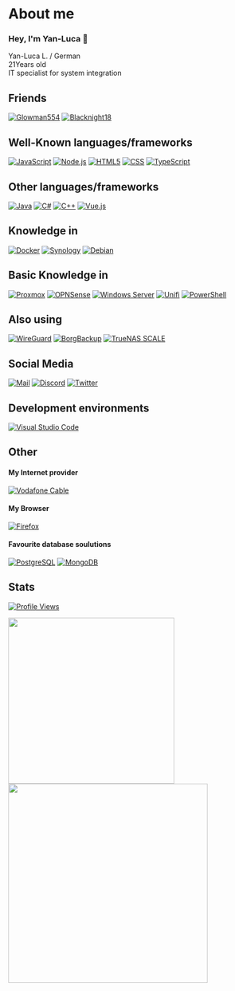 # About me
### Hey, I'm Yan-Luca :wave:

Yan-Luca L. / German</br>
21Years old</br>
IT specialist for system integration</br>

## Friends
[![Glowman554](https://img.shields.io/badge/-Glowman554-181717.svg?logo=github&logoColor=white&longCache=true&style=for-the-badge)](https://github.com/Glowman554)
[![Blacknight18](https://img.shields.io/badge/-Blacknight18-181717.svg?logo=github&logoColor=white&longCache=true&style=for-the-badge)](https://github.com/Blacknight18)

## Well-Known languages/frameworks
[![JavaScript](https://img.shields.io/badge/-javascript-F7DF1E.svg?logo=javascript&logoColor=black&longCache=true&style=for-the-badge)](https://github.com/chaosfreak93?tab=repositories&q=&type=&language=javascript)
[![Node.js](https://img.shields.io/badge/-node.js-5FA04E.svg?logo=nodedotjs&logoColor=white&longCache=true&style=for-the-badge)](https://github.com/chaosfreak93?tab=repositories&q=&type=&language=javascript)
[![HTML5](https://img.shields.io/badge/-html5-E34F26.svg?logo=html5&logoColor=white&longCache=true&style=for-the-badge)](https://github.com/chaosfreak93?tab=repositories&q=&type=&language=html)
[![CSS](https://img.shields.io/badge/-css-663399.svg?logo=css&logoColor=white&longCache=true&style=for-the-badge)](https://github.com/chaosfreak93?tab=repositories&q=&type=&language=css)
[![TypeScript](https://img.shields.io/badge/-typescript-3178C6.svg?logo=typescript&logoColor=white&longCache=true&style=for-the-badge)](https://github.com/chaosfreak93?tab=repositories&q=&type=&language=typescript)

## Other languages/frameworks
[![Java](https://img.shields.io/badge/-java-FF1464.svg?logo=eclipseadoptium&logoColor=white&longCache=true&style=for-the-badge)](https://github.com/chaosfreak93?tab=repositories&q=&type=&language=java)
[![C#](https://img.shields.io/badge/-csharp-512BD4.svg?logo=csharp&logoColor=white&longCache=true&style=for-the-badge)](https://github.com/chaosfreak93?tab=repositories&q=&type=&language=c%23)
[![C++](https://img.shields.io/badge/-c++-00599C.svg?logo=cplusplus&logoColor=white&longCache=true&style=for-the-badge)](https://github.com/chaosfreak93?tab=repositories&q=&type=&language=c%2B%2B)
[![Vue.js](https://img.shields.io/badge/-vue.js-4FC08D.svg?logo=vuedotjs&logoColor=white&longCache=true&style=for-the-badge)](https://github.com/chaosfreak93?tab=repositories&q=&type=&language=vue)

## Knowledge in
[![Docker](https://img.shields.io/badge/-Docker-2496ED.svg?logo=Docker&logoColor=white&longCache=true&style=for-the-badge)](https://www.docker.com/)
[![Synology](https://img.shields.io/badge/-Synology-B5B5B6.svg?logo=Synology&logoColor=black&longCache=true&style=for-the-badge)](https://www.synology.com/de-de)
[![Debian](https://img.shields.io/badge/-Debian-A81D33.svg?logo=Debian&logoColor=white&longCache=true&style=for-the-badge)](https://www.debian.org/)

## Basic Knowledge in
[![Proxmox](https://img.shields.io/badge/-Proxmox-E57000.svg?logo=proxmox&logoColor=white&longCache=true&style=for-the-badge)](https://www.proxmox.com/de/)
[![OPNSense](https://img.shields.io/badge/-OPNSense-E44A20.svg?logo=opnsense&logoColor=white&longCache=true&style=for-the-badge)](https://opnsense.org/)
[![Windows Server](https://img.shields.io/badge/-Windows%20Server-0078d4.svg?logo=Windows&logoColor=white&longCache=true&style=for-the-badge)](https://www.microsoft.com/en-us/windows-server)
[![Unifi](https://img.shields.io/badge/-Unifi-0559C9.svg?logo=ubiquiti&logoColor=white&longCache=true&style=for-the-badge)](https://ui.com/introduction)
[![PowerShell](https://img.shields.io/badge/-PowerShell-5391fe.svg?logo=powershell&logoColor=white&longCache=true&style=for-the-badge)](https://github.com/PowerShell/PowerShell)

## Also using
[![WireGuard](https://img.shields.io/badge/-WireGuard-88171A.svg?logo=WireGuard&logoColor=white&longCache=true&style=for-the-badge)](https://www.wireguard.com/)
[![BorgBackup](https://img.shields.io/badge/-BorgBackup-00DD00.svg?logo=borgbackup&logoColor=black&longCache=true&style=for-the-badge)](https://www.borgbackup.org/)
[![TrueNAS SCALE](https://img.shields.io/badge/-TrueNAS-0095D5.svg?logo=TrueNAS&logoColor=white&longCache=true&style=for-the-badge)](https://www.truenas.com/truenas-scale/)


## Social Media
[![Mail](https://img.shields.io/badge/-Mail-EA4335.svg?logo=gmail&logoColor=white&longCache=true&style=for-the-badge)](mailto:info@beyonddark.de)
[![Discord](https://img.shields.io/badge/-Discord-5865F2.svg?logo=discord&logoColor=white&longCache=true&style=for-the-badge)](https://discordapp.com/users/427057235286556673)
[![Twitter](https://img.shields.io/badge/-Twitter-000000.svg?logo=x&logoColor=white&longCache=true&style=for-the-badge)](https://www.twitter.com/Chaosfreak93)


## Development environments
[![Visual Studio Code](https://img.shields.io/badge/-Visual%20Studio%20Code-007acc.svg?logo=visualstudiocode&logoColor=white&longCache=true&style=for-the-badge)](https://code.visualstudio.com)

## Other
#### My Internet provider
[![Vodafone Cable](https://img.shields.io/badge/-Vodafone-E60000.svg?logo=Vodafone&logoColor=white&longCache=true&style=for-the-badge)](https://www.vodafone.de/)
#### My Browser 
[![Firefox](https://img.shields.io/badge/-Firefox-FF7139.svg?logo=firefoxbrowser&logoColor=white&longCache=true&style=for-the-badge)](https://www.mozilla.org/de/firefox/)
#### Favourite database soulutions
[![PostgreSQL](https://img.shields.io/badge/-PostgreSQL-4169E1.svg?logo=PostgreSQL&logoColor=white&longCache=true&style=for-the-badge)](https://www.postgresql.org/)
[![MongoDB](https://img.shields.io/badge/-MongoDB-47A248.svg?logo=MongoDB&logoColor=white&longCache=true&style=for-the-badge)](https://www.mongodb.com/)


## Stats
[![Profile Views](https://komarev.com/ghpvc/?username=chaosfreak93)](https://github.com/chaosfreak93/)

<a href="#">
  <img align="center" src="https://github-readme-stats.vercel.app/api/top-langs/?username=chaosfreak93&theme=tokyonight&layout=compact" width="333" />
</a>
<a href="#">
  <img align="center" src="https://github-readme-stats.vercel.app/api?username=chaosfreak93&count_private=true&theme=tokyonight&show_icons=true" width="400"/>
</a>
